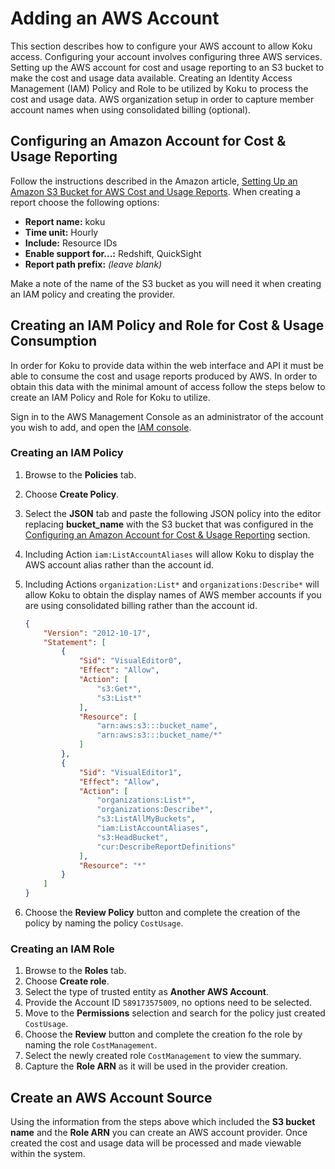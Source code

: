 # Adding an AWS Account

This section describes how to configure your AWS account to allow Koku
access. Configuring your account involves configuring three AWS
services. Setting up the AWS account for cost and usage reporting to an
S3 bucket to make the cost and usage data available. Creating an
Identity Access Management (IAM) Policy and Role to be utilized by Koku
to process the cost and usage data. AWS organization setup in order to
capture member account names when using consolidated billing (optional).

## Configuring an Amazon Account for Cost & Usage Reporting

Follow the instructions described in the Amazon article, [Setting Up an
Amazon S3 Bucket for AWS Cost and Usage
Reports](https://docs.aws.amazon.com/awsaccountbilling/latest/aboutv2/billing-reports-gettingstarted-s3.html).
When creating a report choose the following options:

- **Report name:** koku
- **Time unit:** Hourly
- **Include:** Resource IDs
- **Enable support for...:** Redshift, QuickSight
- **Report path prefix:** *(leave blank)*

Make a note of the name of the S3 bucket as you will need it when
creating an IAM policy and creating the provider.

## Creating an IAM Policy and Role for Cost & Usage Consumption

In order for Koku to provide data within the web interface and API it
must be able to consume the cost and usage reports produced by AWS. In
order to obtain this data with the minimal amount of access follow the
steps below to create an IAM Policy and Role for Koku to utilize.

Sign in to the AWS Management Console as an administrator of the account
you wish to add, and open the [IAM console][].

### Creating an IAM Policy

1.  Browse to the **Policies** tab.
1.  Choose **Create Policy**.
1.  Select the **JSON** tab and paste the following JSON policy into the
    editor replacing **bucket_name** with the S3 bucket that was
    configured in the [Configuring an Amazon Account for Cost & Usage
    Reporting](#configuring-an-amazon-account-for-cost-usage-reporting)
    section.
1.  Including Action `iam:ListAccountAliases` will allow
    Koku to display the AWS account alias rather than the account id.
1.  Including Actions `organization:List*` and
    `organizations:Describe*` will allow Koku to obtain the
    display names of AWS member accounts if you are using consolidated
    billing rather than the account id.

    ```json
    {
        "Version": "2012-10-17",
        "Statement": [
            {
                "Sid": "VisualEditor0",
                "Effect": "Allow",
                "Action": [
                    "s3:Get*",
                    "s3:List*"
                ],
                "Resource": [
                    "arn:aws:s3:::bucket_name",
                    "arn:aws:s3:::bucket_name/*"
                ]
            },
            {
                "Sid": "VisualEditor1",
                "Effect": "Allow",
                "Action": [
                    "organizations:List*",
                    "organizations:Describe*",
                    "s3:ListAllMyBuckets",
                    "iam:ListAccountAliases",
                    "s3:HeadBucket",
                    "cur:DescribeReportDefinitions"
                ],
                "Resource": "*"
            }
        ]
    }
    ```

1.  Choose the **Review Policy** button and complete the creation of the
    policy by naming the policy `CostUsage`.

### Creating an IAM Role

1.  Browse to the **Roles** tab.
1.  Choose **Create role**.
1.  Select the type of trusted entity as **Another AWS Account**.
1.  Provide the Account ID `589173575009`, no options need to be
    selected.
1.  Move to the **Permissions** selection and search for the policy just
    created `CostUsage`.
1.  Choose the **Review** button and complete the creation fo the role by
    naming the role `CostManagement`.
1.  Select the newly created role `CostManagement` to view the summary.
1.  Capture the **Role ARN** as it will be used in the provider creation.

## Create an AWS Account Source

Using the information from the steps above which included the **S3 bucket
name** and the **Role ARN** you can create an AWS account provider. Once
created the cost and usage data will be processed and made viewable
within the system.


[IAM Console]: https://console.aws.amazon.com/iam/
